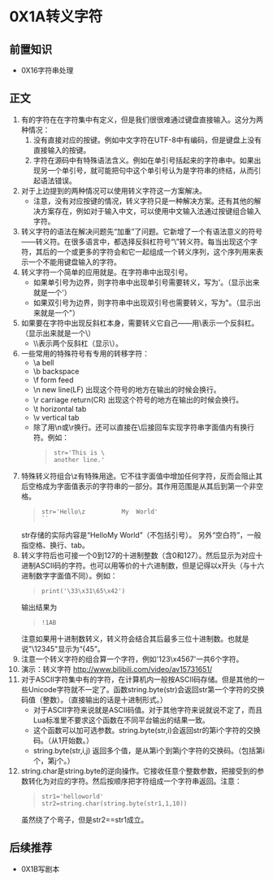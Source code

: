 # 0X1A转义字符
## 前置知识
* 0X16字符串处理
## 正文
1. 有的字符在在字符集中有定义，但是我们很很难通过键盘直接输入。这分为两种情况：
    1. 没有直接对应的按键。例如中文字符在UTF-8中有编码，但是键盘上没有直接输入的按键。
    2. 字符在源码中有特殊语法含义。例如在单引号括起来的字符串中。如果出现另一个单引号，就可能把句中这个单引号认为是字符串的终结，从而引起语法错误。
2. 对于上边提到的两种情况可以使用转义字符这一方案解决。
    * 注意，没有对应按键的情况，转义字符只是一种解决方案。还有其他的解决方案存在，例如对于输入中文，可以使用中文输入法通过按键组合输入字符。
3. 转义字符的语法在解决问题先“加重”了问题。它新增了一个有语法意义的符号——转义符。在很多语言中，都选择反斜杠符号“\”转义符。每当出现这个字符，其后的一个或更多的字符会和它一起组成一个转义序列，这个序列用来表示一个不能用键盘输入的字符。
4. 转义字符一个简单的应用就是。在字符串中出现引号。
    * 如果单引号为边界，则字符串中出现单引号需要转义，写为\'。（显示出来就是一个'）
    * 如果双引号为边界，则字符串中出现双引号也需要转义，写为\"。（显示出来就是一个"）
5. 如果要在字符中出现反斜杠本身，需要转义它自己——用\\表示一个反斜杠。（显示出来就是一个\）
    * \\\\表示两个反斜杠（显示\\）。
6. 一些常用的特殊符号有专用的转移字符：
    * \a bell
    * \b backspace
    * \f form feed
    * \n new line(LF) 出现这个符号的地方在输出的时候会换行。
    * \r carriage return(CR) 出现这个符号的地方在输出的时候会换行。
    * \t horizontal tab
    * \v vertical tab
    * 除了用\n或\r换行。还可以直接在\后接回车实现字符串字面值内有换行符。例如：
        >```
        >str='This is \
        >another line.'
        >```
7. 特殊转义符组合\z有特殊用途。它不往字面值中增加任何字符，反而会阻止其后空格成为字面值表示的字符串的一部分。其作用范围是从其后到第一个非空格。
    >```
    >str='Hello\z          My  World'
    >``
    str存储的实际内容是“HelloMy World”（不包括引号）。
    另外“空白符”，一般指空格、换行、tab。
8. 转义字符后也可接一个0到127的十进制整数（含0和127）。然后显示为对应十进制ASCII码的字符。也可以用等价的十六进制数，但是记得以x开头（与十六进制数字字面值不同）。例如：
    >```
    >print('\33\x31\65\x42')
    >```
    输出结果为
    >```
    >!1AB
    >```
    注意如果用十进制数转义，转义符会结合其后最多三位十进制数。也就是说"\12345"显示为“{45”。
9. 注意一个转义字符的组合算一个字符，例如'123\x4567'一共6个字符。
10. 演示：转义字符 <http://www.bilibili.com/video/av15731651/>
11. 对于ASCII字符集中有的字符，在计算机内一般按ASCII码存储。但是其他的一些Unicode字符就不一定了。函数string.byte(str)会返回str第一个字符的交换码值（整数）。（直接输出的话是十进制形式。）
    * 对于ASCII字符来说就是ASCII码值。对于其他字符来说就说不定了，而且Lua标准里不要求这个函数在不同平台输出的结果一致。
    * 这个函数可以加可选参数。string.byte(str,i)会返回str的第i个字符的交换码。（从1开始数。）
    * string.byte(str,i,j) 返回多个值，是从第i个到第j个字符的交换码。（包括第i个，第j个。）
12. string.char是string.byte的逆向操作。它接收任意个整数参数，把接受到的参数转化为对应的字符。然后按顺序把字符组成一个字符串返回。注意：
    >```
    >str1='helloworld'
    >str2=string.char(string.byte(str1,1,10))
    >```
    虽然绕了个弯子，但是str2==str1成立。
## 后续推荐
* 0X1B写剧本